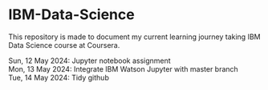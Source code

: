 # IBM-Data-Science

This repository is made to document my current learning journey taking IBM Data Science course at Coursera.

Sun, 12 May 2024: Jupyter notebook assignment
<br>
Mon, 13 May 2024: Integrate IBM Watson Jupyter with master branch
<br>
Tue, 14 May 2024: Tidy github
